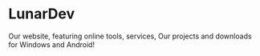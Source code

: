 # LunarDev
Our website, featuring online tools, services, Our projects and downloads for Windows and Android!
